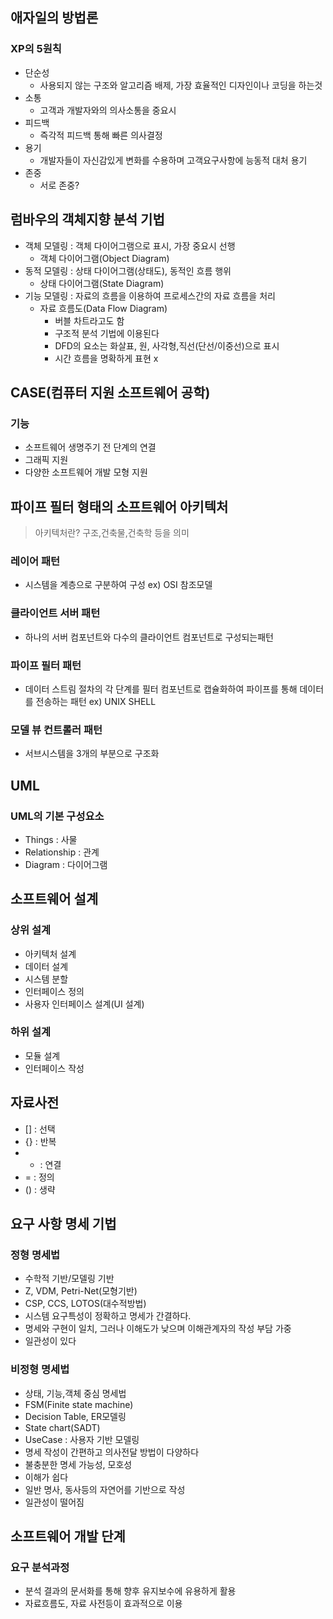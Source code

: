 ## 애자일의 방법론

### XP의 5원칙 
- 단순성
	- 사용되지 않는 구조와 알고리즘 배제, 가장 효율적인 디자인이나 코딩을 하는것 
- 소통
	-  고객과 개발자와의 의사소통을 중요시
- 피드백
	- 즉각적 피드백 통해 빠른 의사결정
- 용기
	- 개발자들이 자신감있게 변화를 수용하며 고객요구사항에 능동적 대처 용기
- 존중
	-  서로 존중?

##  럼바우의 객체지향 분석 기법

- 객체 모델링 : 객체 다이어그램으로 표시, 가장 중요시 선행
	- 객체 다이어그램(Object Diagram)
- 동적 모델링 : 상태 다이어그램(상태도), 동적인 흐름 행위
	- 상태 다이어그램(State Diagram)
- 기능 모델링 : 자료의 흐름을 이용하여 프로세스간의 자료 흐름을 처리
	- 자료 흐름도(Data Flow Diagram)
		- 버블 차트라고도 함
		- 구조적 분석 기법에 이용된다
		- DFD의 요소는 화살표, 원, 사각형,직선(단선/이중선)으로 표시
		- 시간 흐름을 명확하게 표현 x


## CASE(컴퓨터 지원 소프트웨어 공학)

### 기능
-  소프트웨어 생명주기 전 단계의 연결
- 그래픽 지원
- 다양한 소프트웨어 개발 모형 지원


## 파이프 필터 형태의 소프트웨어 아키텍처

>아키텍처란?
>	구조,건축물,건축학 등을 의미

### 레이어 패턴 

- 시스템을 계층으로 구분하여 구성 ex) OSI 참조모델

### 클라이언트 서버 패턴

- 하나의 서버 컴포넌트와 다수의 클라이언트 컴포넌트로 구성되는패턴

### 파이프 필터 패턴 

- 데이터 스트림 절차의 각 단계를 필터 컴포넌트로 캡슐화하여 파이프를 통해 데이터를 전송하는 패턴 ex) UNIX SHELL

### 모델 뷰 컨트롤러 패턴

- 서브시스템을 3개의 부분으로 구조화


## UML

### UML의 기본 구성요소
- Things : 사물
- Relationship : 관계
- Diagram : 다이어그램



## 소프트웨어 설계

### 상위 설계

- 아키텍처 설계
- 데이터 설계
- 시스템 분할
- 인터페이스 정의
- 사용자 인터페이스 설계(UI 설계)

### 하위 설계

- 모듈 설계
- 인터페이스 작성


## 자료사전

- \[] : 선택
- {} : 반복
- + : 연결
- = : 정의
- () : 생략

## 요구 사항 명세 기법

### 정형 명세법
- 수학적 기반/모델링 기반
- Z, VDM, Petri-Net(모형기반)
- CSP, CCS, LOTOS(대수적방법)
- 시스템 요구특성이 정확하고 명세가 간결하다.
- 명세와 구현이 일치, 그러나 이해도가 낮으며 이해관계자의 작성 부담 가중
- 일관성이 있다

### 비정형 명세법
- 상태, 기능,객체 중심 명세법
- FSM(Finite state machine)
- Decision Table, ER모델링
- State chart(SADT)
- UseCase : 사용자 기반 모델링
- 명세 작성이 간편하고 의사전달 방법이 다양하다
- 불충분한 명세 가능성, 모호성
- 이해가 쉽다
- 일반 명사, 동사등의 자연어를 기반으로 작성
- 일관성이 떨어짐

## 소프트웨어 개발 단계

### 요구 분석과정
- 분석 결과의 문서화를 통해 향후 유지보수에 유용하게 활용
- 자료흐름도, 자료 사전등이 효과적으로 이용



